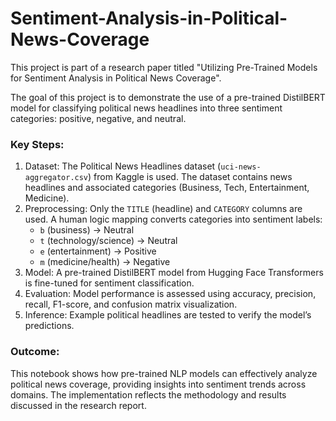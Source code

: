 # Sentiment-Analysis-in-Political-News-Coverage
This project is part of a research paper titled "Utilizing Pre-Trained Models for Sentiment Analysis in Political News Coverage". 

The goal of this project is to demonstrate the use of a pre-trained DistilBERT model for classifying political news headlines into three sentiment categories: positive, negative, and neutral.  

### Key Steps:
1. Dataset: The Political News Headlines dataset (`uci-news-aggregator.csv`) from Kaggle is used. The dataset contains news headlines and associated categories (Business, Tech, Entertainment, Medicine).  
2. Preprocessing: Only the `TITLE` (headline) and `CATEGORY` columns are used. A human logic mapping converts categories into sentiment labels:  
   - `b` (business) → Neutral  
   - `t` (technology/science) → Neutral  
   - `e` (entertainment) → Positive  
   - `m` (medicine/health) → Negative  
3. Model: A pre-trained DistilBERT model from Hugging Face Transformers is fine-tuned for sentiment classification.  
4. Evaluation: Model performance is assessed using accuracy, precision, recall, F1-score, and confusion matrix visualization.  
5. Inference: Example political headlines are tested to verify the model’s predictions.  

### Outcome:
This notebook shows how pre-trained NLP models can effectively analyze political news coverage, providing insights into sentiment trends across domains. The implementation reflects the methodology and results discussed in the research report.

